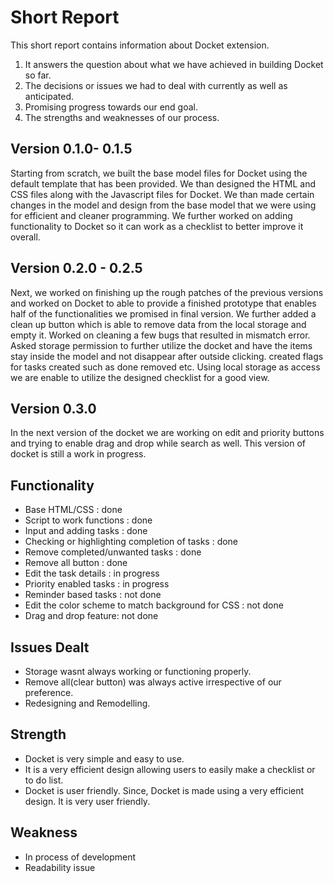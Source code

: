 # Short Report

This short report contains information about Docket extension.
1. It answers the question about what we have achieved in building Docket so far. 
2. The decisions or issues we had to deal with currently as well as anticipated. 
3. Promising progress towards our end goal. 
4. The strengths and weaknesses of our process.

## Version 0.1.0- 0.1.5
Starting from scratch, we built the base model files for Docket using the default template that has been provided. We than designed the HTML and CSS files along with the Javascript files for Docket. We than made certain changes in the model and design from the base model that we were using for efficient and cleaner programming. We further worked on adding functionality to Docket so it can work as a checklist to better improve it overall. 

## Version 0.2.0 - 0.2.5
Next, we worked on finishing up the rough patches of the previous versions and worked on Docket to able to provide a finished prototype that enables half of the functionalities we promised in final version. We further added a clean up button which is able to remove data from the local storage and empty it. Worked on cleaning a few bugs that resulted in mismatch error. Asked storage permission to further utilize the docket and have the items stay inside the model and not disappear after outside clicking. created flags for tasks created such as done removed etc. Using local storage as access we are enable to utilize the designed checklist for a good view.

## Version 0.3.0
In the next version of the docket we are working on edit and priority buttons and trying to enable drag and drop while search as well. This version of docket is still a work in progress.

## Functionality
- Base HTML/CSS : done
- Script to work functions : done
- Input and adding tasks : done
- Checking or highlighting completion of tasks : done
- Remove completed/unwanted tasks : done
- Remove all button : done
- Edit the task details : in progress
- Priority enabled tasks : in progress
- Reminder based tasks : not done
- Edit the color scheme to match background for CSS : not done
- Drag and drop feature: not done

## Issues Dealt
- Storage wasnt always working or functioning properly.
- Remove all(clear button) was always active irrespective of our preference.
- Redesigning and Remodelling.


## Strength
- Docket is very simple and easy to use.
- It is a very efficient design allowing users to easily make a checklist or to do list.
- Docket is user friendly. Since, Docket is made using a very efficient design. It is very user friendly.

## Weakness
- In process of development
- Readability issue





